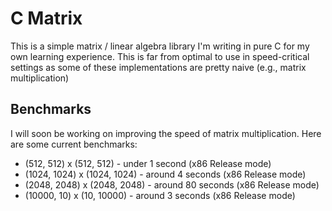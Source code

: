 # C Matrix
This is a simple matrix / linear algebra library I'm writing in pure C for my own learning experience. This is far from optimal to use in speed-critical settings as some of these implementations are pretty naive (e.g., matrix multiplication)

## Benchmarks
I will soon be working on improving the speed of matrix multiplication. Here are some current benchmarks:

* (512, 512) x (512, 512)     - under 1 second (x86 Release mode)
* (1024, 1024) x (1024, 1024) - around 4 seconds (x86 Release mode)
* (2048, 2048) x (2048, 2048) - around 80 seconds (x86 Release mode)
* (10000, 10) x (10, 10000)   - around 3 seconds (x86 Release mode)